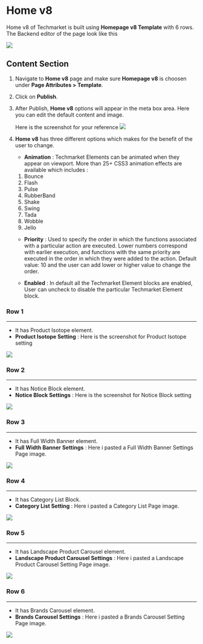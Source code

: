 # Home v8

Home v8 of Techmarket is built using **Homepage v8 Template** with 6 rows. The  Backend editor of the page look like this

![](http://transvelo.github.io/docs/electro/images/home-v3-setting.png)

## Content Section

1. Navigate to **Home v8** page and make sure **Homepage v8** is choosen under **Page Attributes > Template**.
2. Click on **Publish**.
3. After Publish, **Home v8** options will appear in the meta box area. Here you can edit the default content and image.

    Here is the screenshot for your reference
    ![](http://transvelo.github.io/docs/electro/images/home-v2-option.png)

4. **Home v8** has three different options which makes for the benefit of the user to change.

    * **Animation** : Techmarket Elements can be animated when they appear on viewport. More than 25+ CSS3 animation effects are available which includes :

    1. Bounce
    2. Flash
    3. Pulse
    4. RubberBand
    5. Shake
    6. Swing
    7. Tada
    8. Wobble
    9. Jello

    * **Priority** : Used to specify the order in which the functions associated with a particular action are executed. Lower numbers correspond with earlier execution, and functions with the same priority are executed in the order in which they were added to the action. Default value: 10 and the user can add lower or higher value to change the order.

    * **Enabled** : In default all the Techmarket Element blocks are enabled, User can uncheck to disable the particular Techmarket Element block.

### Row 1
---
* It has Product Isotope element.
* **Product Isotope Setting** : Here is the screenshot for Product Isotope setting

![](http://transvelo.github.io/docs/electro/images/home3-slider-setting.png)

### Row 2
---
* It has Notice Block element.
* **Notice Block Settings** : Here is the screenshot for Notice Block setting

![](http://transvelo.github.io/docs/electro/images/home3-feature-list-setting.png)


### Row 3
---
* It has Full Width Banner element.
* **Full Width Banner Settings** : Here i pasted a Full Width Banner Settings Page image.

![](http://transvelo.github.io/docs/electro/images/home3-ads-block-setting.png)

### Row 4
---
* It has Category List Block.
* **Category List Setting** : Here i pasted a Category List Page image.

![](http://transvelo.github.io/docs/electro/images/home3-tabs-carousel-setting.png)

### Row 5
---
* It has Landscape Product Carousel element.
* **Landscape Product Carousel Settings** : Here i pasted a Landscape Product Carousel Setting Page image.

![](http://transvelo.github.io/docs/electro/images/home3-carousel-with-image-setting.png)

### Row 6
---
* It has Brands Carousel element.
* **Brands Carousel Settings** : Here i pasted a Brands Carousel Setting Page image.

![](http://transvelo.github.io/docs/electro/images/home3-category-setting.png)
